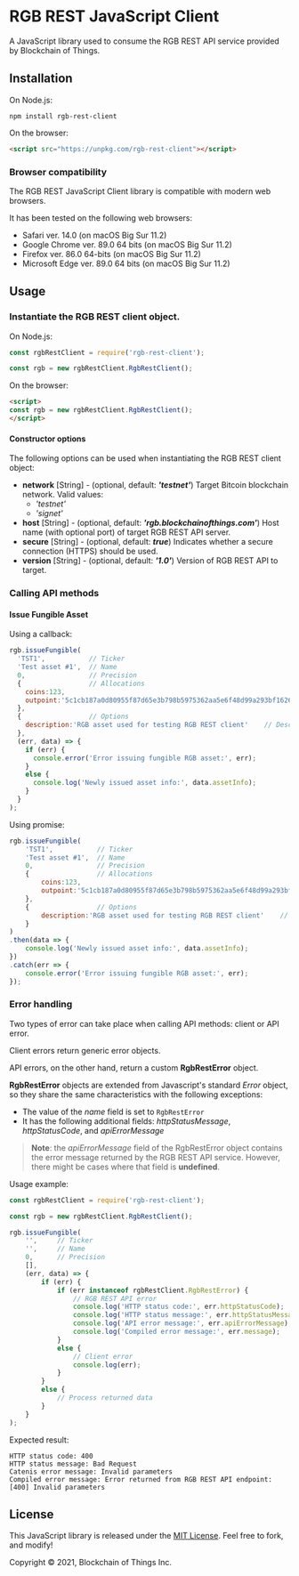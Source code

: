 # RGB REST JavaScript Client

A JavaScript library used to consume the RGB REST API service provided by Blockchain of Things.

## Installation

On Node.js:

```shell
npm install rgb-rest-client
```

On the browser:

```html
<script src="https://unpkg.com/rgb-rest-client"></script>
```

### Browser compatibility

The RGB REST JavaScript Client library is compatible with modern web browsers.

It has been tested on the following web browsers:

- Safari ver. 14.0 (on macOS Big Sur 11.2)
- Google Chrome ver. 89.0 64 bits (on macOS Big Sur 11.2)
- Firefox ver. 86.0 64-bits (on macOS Big Sur 11.2)
- Microsoft Edge ver. 89.0 64 bits (on macOS Big Sur 11.2)

## Usage

### Instantiate the RGB REST client object.

On Node.js:

```javascript
const rgbRestClient = require('rgb-rest-client');

const rgb = new rgbRestClient.RgbRestClient();
```

On the browser:

```html
<script>
const rgb = new rgbRestClient.RgbRestClient();
</script>
```

#### Constructor options

The following options can be used when instantiating the RGB REST client object:

- **network** \[String\] - (optional, default: <b>*'testnet'*</b>) Target Bitcoin blockchain network. Valid values:
    - *'testnet'*
    - *'signet'*
- **host** \[String\] - (optional, default: <b>*'rgb.blockchainofthings.com'*</b>) Host name (with optional port) of target RGB REST API server.
- **secure** \[String\] - (optional, default: <b>*true*</b>) Indicates whether a secure connection (HTTPS) should be used.
- **version** \[String\] - (optional, default: <b>*'1.0'*</b>) Version of RGB REST API to target.

### Calling API methods

#### Issue Fungible Asset

Using a callback:

```javascript
rgb.issueFungible(
  'TST1',           // Ticker
  'Test asset #1',  // Name
  0,                // Precision
  {                 // Allocations
    coins:123,
    outpoint:'5c1cb187a0d80955f87d65e3b798b5975362aa5e6f48d99a293bf162606fbdaa:4'
  },
  {                 // Options
    description:'RGB asset used for testing RGB REST client'    // Description
  },
  (err, data) => {
    if (err) {
      console.error('Error issuing fungible RGB asset:', err);
    }
    else {
      console.log('Newly issued asset info:', data.assetInfo);
    }
  }
);
```

Using promise:

```javascript
rgb.issueFungible(
    'TST1',           // Ticker
    'Test asset #1',  // Name
    0,                // Precision
    {                 // Allocations
        coins:123,
        outpoint:'5c1cb187a0d80955f87d65e3b798b5975362aa5e6f48d99a293bf162606fbdaa:4'
    },
    {                 // Options
        description:'RGB asset used for testing RGB REST client'    // Description
    }
)
.then(data => {
    console.log('Newly issued asset info:', data.assetInfo);
})
.catch(err => {
    console.error('Error issuing fungible RGB asset:', err);
});
```

### Error handling

Two types of error can take place when calling API methods: client or API error.

Client errors return generic error objects.

API errors, on the other hand, return a custom **RgbRestError** object.

**RgbRestError** objects are extended from Javascript's standard *Error* object, so they share the same
characteristics with the following exceptions:

- The value of the *name* field is set to `RgbRestError`
- It has the following additional fields: *httpStatusMessage*, *httpStatusCode*, and *apiErrorMessage*

> **Note**: the *apiErrorMessage* field of the RgbRestError object contains the error message returned by the
RGB REST API service. However, there might be cases where that field is **undefined**.

Usage example:

```JavaScript
const rgbRestClient = require('rgb-rest-client');

const rgb = new rgbRestClient.RgbRestClient();

rgb.issueFungible(
    '',     // Ticker
    '',     // Name
    0,      // Precision
    [],
    (err, data) => {
        if (err) {
            if (err instanceof rgbRestClient.RgbRestError) {
                // RGB REST API error
                console.log('HTTP status code:', err.httpStatusCode);
                console.log('HTTP status message:', err.httpStatusMessage);
                console.log('API error message:', err.apiErrorMessage);
                console.log('Compiled error message:', err.message);
            }
            else {
                // Client error
                console.log(err);
            }
        }
        else {
            // Process returned data
        }
    }
);
```

Expected result:

```
HTTP status code: 400
HTTP status message: Bad Request
Catenis error message: Invalid parameters
Compiled error message: Error returned from RGB REST API endpoint: [400] Invalid parameters
```

## License

This JavaScript library is released under the [MIT License](LICENSE). Feel free to fork, and modify!

Copyright © 2021, Blockchain of Things Inc.
